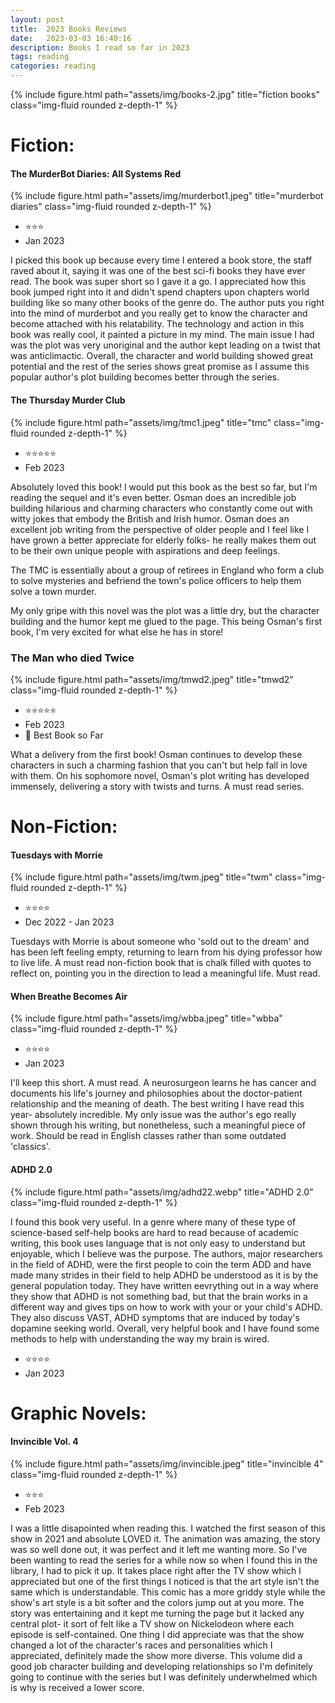 ```yaml
---
layout: post
title:  2023 Books Reviews
date:   2023-03-03 16:40:16
description: Books I read so far in 2023
tags: reading
categories: reading
---
```



<div class="container">
    <div class="row">
        <div class="col-sm mt-3 mt-md-0">
            {% include figure.html path="assets/img/books-2.jpg" title="fiction books" class="img-fluid rounded z-depth-1" %}
        </div>
    </div>
</div>

# Fiction: 



#### The MurderBot Diaries: All Systems Red

<div class="container">
    <div class="row">
        <div class="col-sm mt-3 mt-md-0">
            {% include figure.html path="assets/img/murderbot1.jpeg" title="murderbot diaries" class="img-fluid rounded z-depth-1" %}
        </div>
    </div>
</div>

- ⭐⭐⭐
- Jan 2023

I picked this book up because every time I entered a book store, the staff raved about it, saying it was one of the best sci-fi books they have ever read. The book was super short so I gave it a go. I appreciated how this book jumped right into it and didn't spend chapters upon chapters world building like so many other books of the genre do. The author puts you right into the mind of murderbot and you really get to know the character and become attached with his relatability. The technology and action in this book was really cool, it painted a picture in my mind. The main issue I had was the plot was very unoriginal and the author kept leading on a twist that was anticlimactic. Overall, the character and world building showed great potential and the rest of the series shows great promise as I assume this popular author's plot building becomes better through the series. 

#### The Thursday Murder Club


<div class="container">
    <div class="row">
        <div class="col-sm mt-3 mt-md-0">
            {% include figure.html path="assets/img/tmc1.jpeg" title="tmc" class="img-fluid rounded z-depth-1" %}
        </div>
    </div>
</div>

- ⭐⭐⭐⭐⭐
- Feb 2023

Absolutely loved this book! I would put this book as the best so far, but I'm reading the sequel and it's even better. Osman does an incredible job building hilarious and charming characters who constantly come out with witty jokes that embody the British and Irish humor. Osman does an excellent job writing from the perspective of older people and I feel like I have grown a better appreciate for elderly folks- he really makes them out to be their own unique people with aspirations and deep feelings. 

The TMC is essentially about a group of retirees in England who form a club to solve mysteries and befriend the town's police officers to help them solve a town murder. 

My only gripe with this novel was the plot was a little dry, but the character building and the humor kept me glued to the page. This being Osman's first book, I'm very excited for what else he has in store!

### The Man who died Twice

<div class="container">
    <div class="row">
        <div class="col-sm mt-3 mt-md-0">
            {% include figure.html path="assets/img/tmwd2.jpeg" title="tmwd2" class="img-fluid rounded z-depth-1" %}
        </div>
    </div>
</div>

- ⭐⭐⭐⭐⭐
- Feb 2023
- 💫 Best Book so Far

What a delivery from the first book! Osman continues to develop these characters in such a charming fashion that you can't but help fall in love with them. On his sophomore novel, Osman's plot writing has developed immensely, delivering a story with twists and turns. A must read series. 

# Non-Fiction:

#### Tuesdays with Morrie

<div class="container">
    <div class="row">
        <div class="col-sm mt-3 mt-md-0">
            {% include figure.html path="assets/img/twm.jpeg" title="twm" class="img-fluid rounded z-depth-1" %}
        </div>
    </div>
</div>

- ⭐⭐⭐⭐
- Dec 2022 - Jan 2023

Tuesdays with Morrie is about someone who 'sold out to the dream' and has been left feeling empty, returning to learn from his dying professor how to live life. A must read non-fiction book that is chalk filled with quotes to reflect on, pointing you in the direction to lead a meaningful life. Must read. 


#### When Breathe Becomes Air

<div class="container">
    <div class="row">
        <div class="col-sm mt-3 mt-md-0">
            {% include figure.html path="assets/img/wbba.jpeg" title="wbba" class="img-fluid rounded z-depth-1" %}
        </div>
    </div>
</div>

- ⭐⭐⭐⭐
- Jan 2023

I'll keep this short. A must read. A neurosurgeon learns he has cancer and documents his life's journey and philosophies about the doctor-patient relationship and the meaning of death. The best writing I have read this year- absolutely incredible. My only issue was the author's ego really shown through his writing, but nonetheless, such a meaningful piece of work. Should be read in English classes rather than some outdated 'classics'. 



#### ADHD 2.0

<div class="container">
    <div class="row">
        <div class="col-sm mt-3 mt-md-0">
            {% include figure.html path="assets/img/adhd22.webp" title="ADHD 2.0" class="img-fluid rounded z-depth-1" %}
        </div>
    </div>
</div>
  
I found this book very useful. In a genre where many of these type of science-based self-help books are hard to read because of academic writing, this book uses language that is not only easy to understand but enjoyable, which I believe was the purpose. The authors, major researchers in the field of ADHD, were the first people to coin the term ADD and have made many strides in their field to help ADHD be understood as it is by the general population today. They have written eevrything out in a way where they show that ADHD is not something bad, but that the brain works in a different way and gives tips on how to work with your or your child's ADHD. They also discuss VAST, ADHD symptoms that are induced by today's dopamine seeking world. Overall, very helpful book and I have found some methods to help with understanding the way my brain is wired. 

- ⭐⭐⭐⭐
- Jan 2023

# Graphic Novels:


#### Invincible Vol. 4

<div class="container">
    <div class="row">
        <div class="col-sm mt-3 mt-md-0">
            {% include figure.html path="assets/img/invincible.jpeg" title="invincible 4" class="img-fluid rounded z-depth-1" %}
        </div>
    </div>
</div>

- ⭐⭐⭐
- Feb 2023

I was a little disapointed when reading this. I watched the first season of this show in 2021 and absolute LOVED it. The animation was amazing, the story was so well done out, it was perfect and it left me wanting more. So I've been wanting to read the series for a while now so when I found this in the library, I had to pick it up. It takes place right after the TV show which I appreciated but one of the first things I noticed is that the art style isn't the same which is understandable. This comic has a more griddy style while the show's art style is a bit softer and the colors jump out at you more. The story was entertaining and it kept me turning the page but it lacked any central plot- it sort of felt like a TV show on Nickelodeon where each episode is self-contained. One thing I did appreciate was that the show changed a lot of the character's races and personalities which I appreciated, definitely made the show more diverse. This volume did a good job character building and developing relationships so I'm definitely going to continue with the series but I was definitely underwhelmed which is why is received a lower score. 